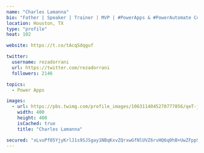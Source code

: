 ```yaml
---
name: "Charles Lamanna"
bio: "Father | Speaker | Trainer | MVP | #PowerApps & #PowerAutomate Community Super User | YouTuber Right-pointing triangle http://youtube.com/c/rezadorrani | Learn - Share - Clockwise rightwards and leftwards open circle arrows"
location: Houston, TX
type: "profile"
heat: 102

website: https://t.co/tAcqSdqguf

twitter:
  username: rezadorrani
  url: https://twitter.com/rezadorrani
  followers: 2146

topics:
  - Power Apps

images:
  - url: https://pbs.twimg.com/profile_images/1063114045270777856/qeT-jpWr_400x400.jpg
    width: 400
    height: 400
    isCached: true
    title: "Charles Lamanna"

secured: "xLvuPf05YjyKrlJ1s9SJSgay1NBqKxvZQrxwGfNlUVZ6rvHQ6q0hB+UwZFppSNLbFqeeaeujoW5Fkwlz8XO1oEcrUhazJ0rvZmBtCJTHgRnUa2B6rtQ8pgpdnHDNq8Bm6iKsxUcusx1BP4keUHxnq/MV6xZ6qcKQJt+KvVlPH6QoBAQEETW5raVAUJYUbV3pXkI8d1qYj0oASwK5mzEw5MeHGRLs1w26mBdrZSB2tM1Yr1gjuiKCDpgaM9nu6vjmV40Ugwlf9b4AxxHltqpJ7I3G1jCPv8Z/EGKmNx6nbNd950HiZxm0REd1dBcGEVdYVVnXOs+nU4NVff7fdbQrOzSjNUAl2p26ln9CqKDRHMO+0229kfk2H+ct4gTaabSZYyKK/WwFajY2INEluCix/7Y4EjBoNNZpzyDcTrAYGZI=;qnMqeX4/4to3MmrZTlXSLg=="
---
```


